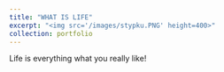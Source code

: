 ```yaml
---
title: "WHAT IS LIFE"
excerpt: "<img src='/images/stypku.PNG' height=400>"
collection: portfolio
---
```

Life is everything what you really like!
